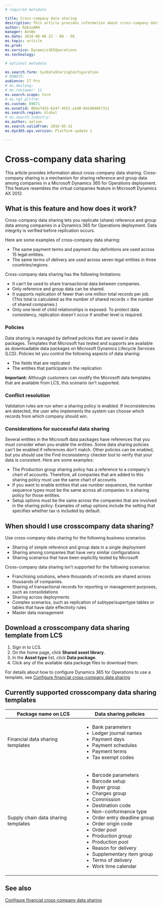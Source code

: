 ```yaml
---
# required metadata

title: Cross-company data sharing
description: This article provides information about cross-company data sharing. Cross-company sharing is a mechanism for sharing reference and group data among companies in a Microsoft Dynamics 365 for Operations deployment. This feature resembles the virtual companies feature in Microsoft Dynamics AX 2012.
author: RobinARH
manager: AnnBe
ms.date: 2016-06-06 22 - 00 - 56
ms.topic: article
ms.prod: 
ms.service: Dynamics365Operations
ms.technology: 

# optional metadata

ms.search.form: SysDataSharingConfiguration
# ROBOTS: 
audience: IT Pro
# ms.devlang: 
# ms.reviewer: 11
ms.search.scope: Core
# ms.tgt_pltfrm: 
ms.custom: 89071
ms.assetid: 0bbe7453-624f-4551-a1d0-842484067311
ms.search.region: Global
# ms.search.industry: 
ms.author: aolson
ms.search.validFrom: 2016-05-31
ms.dyn365.ops.version: Platform update 1

---
```


# Cross-company data sharing

This article provides information about cross-company data sharing. Cross-company sharing is a mechanism for sharing reference and group data among companies in a Microsoft Dynamics 365 for Operations deployment. This feature resembles the virtual companies feature in Microsoft Dynamics AX 2012.

What is this feature and how does it work?
------------------------------------------

Cross-company data sharing lets you replicate (share) reference and group data among companies in a Dynamics 365 for Operations deployment. Data integrity is verified before replication occurs. 

Here are some examples of cross-company data sharing:

-   The same payment terms and payment day definitions are used across 15 legal entities.
-   The same terms of delivery are used across seven legal entities in three countries/regions.

Cross-company data sharing has the following limitations:

-   It can’t be used to share transactional data between companies.
-   Only reference and group data can be shared.
-   It supports replication of fewer than one million total records per job. (This total is calculated as the number of shared records × the number of shared companies.)
-   Only one level of child relationships is exposed. To protect data consistency, replication doesn't occur if another level is required.

### Policies

Data sharing is managed by defined policies that are saved in data packages. Templates that Microsoft has tested and supports are available as downloadable data packages on Microsoft Dynamics Lifecycle Services (LCS). Policies let you control the following aspects of data sharing:

-   The fields that are replicated
-   The entities that participate in the replication

**Important:** Although customers can modify the Microsoft data templates that are available from LCS, this scenario isn't supported.

### Conflict resolution

Validation rules are run when a sharing policy is enabled. If inconsistencies are detected, the user who implements the system can choose which records from which company should win.

### Considerations for successful data sharing

Several entities in the Microsoft data packages have references that you must consider when you enable the entities. Some data sharing policies can't be enabled if references don't match. Other policies can be enabled, but you should use the Find inconsistency checker tool to verify that your data is consistent. Here are some examples:

-   The Production group sharing policy has a reference to a company's chart of accounts. Therefore, all companies that are added to this sharing policy must use the same chart of accounts.
-   If you want to enable entities that use number sequences, the number sequence types must be the same across all companies in a sharing policy for those entities.
-   Setup options must be the same across the companies that are involved in the sharing policy. Examples of setup options include the setting that specifies whether tax is included by default.

## When should I use crosscompany data sharing?
Use cross-company data sharing for the following business scenarios:

-   Sharing of simple reference and group data in a single deployment
-   Sharing among companies that have very similar configurations
-   Sharing scenarios that have been explicitly tested by Microsoft

Cross-company data sharing isn't supported for the following scenarios:

-   Franchising solutions, where thousands of records are shared across thousands of companies.
-   Sharing of transactional records for reporting or management purposes, such as consolidations
-   Sharing across deployments
-   Complex scenarios, such as replication of subtype/supertype tables or tables that have date effectivity rules
-   Master data management

## Download a crosscompany data sharing template from LCS
1.  Sign in to LCS.
2.  On the home page, click **Shared asset library**.
3.  In the **Asset type** list, click **Data package**.
4.  Click any of the available data package files to download them.

For details about how to configure Dynamics 365 for Operations to use a template, see [Configure financial cross-company data sharing](http://ax.help.dynamics.com/en/wiki/configure-financial-cross-company-data-sharing/).

## Currently supported crosscompany data sharing templates
<table>
<colgroup>
<col width="50%" />
<col width="50%" />
</colgroup>
<thead>
<tr class="header">
<th>Package name on LCS</th>
<th>Data sharing policies</th>
</tr>
</thead>
<tbody>
<tr class="odd">
<td>Financial data sharing templates</td>
<td><ul>
<li>Bank parameters</li>
<li>Ledger journal names</li>
<li>Payment days</li>
<li>Payment schedules</li>
<li>Payment terms</li>
<li>Tax exempt codes</li>
</ul></td>
</tr>
<tr class="even">
<td>Supply chain data sharing templates</td>
<td><ul>
<li>Barcode parameters</li>
<li>Barcode setup</li>
<li>Buyer group</li>
<li>Charges group</li>
<li>Commission</li>
<li>Destination code</li>
<li>Non-conformance type</li>
<li>Order entry deadline group</li>
<li>Order origin code</li>
<li>Order pool</li>
<li>Production group</li>
<li>Production pool</li>
<li>Reason for delivery</li>
<li>Supplementary item group</li>
<li>Terms of delivery</li>
<li>Work time calendar</li>
</ul></td>
</tr>
</tbody>
</table>



See also
--------

[Configure financial cross-company data sharing](http://ax.help.dynamics.com/en/wiki/configure-financial-cross-company-data-sharing/)

